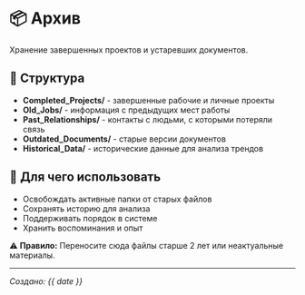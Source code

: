 # 📦 Архив

Хранение завершенных проектов и устаревших документов.

## 📁 Структура
- **Completed_Projects/** - завершенные рабочие и личные проекты
- **Old_Jobs/** - информация с предыдущих мест работы
- **Past_Relationships/** - контакты с людьми, с которыми потеряли связь
- **Outdated_Documents/** - старые версии документов
- **Historical_Data/** - исторические данные для анализа трендов

## 🎯 Для чего использовать
- Освобождать активные папки от старых файлов
- Сохранять историю для анализа
- Поддерживать порядок в системе
- Хранить воспоминания и опыт

⚠️ **Правило:** Переносите сюда файлы старше 2 лет или неактуальные материалы.

---
*Создано: {{ date }}*
